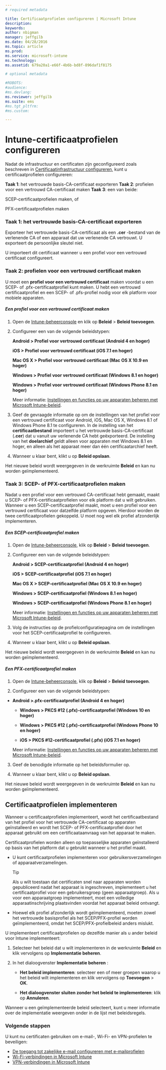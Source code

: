 ```yaml
---
# required metadata

title: Certificaatprofielen configureren | Microsoft Intune
description:
keywords:
author: nbigman
manager: jeffgilb
ms.date: 04/28/2016
ms.topic: article
ms.prod:
ms.service: microsoft-intune
ms.technology:
ms.assetid: 679a20a1-e66f-4b6b-bd8f-896daf1f8175

# optional metadata

#ROBOTS:
#audience:
#ms.devlang:
ms.reviewer: jeffgilb
ms.suite: ems
#ms.tgt_pltfrm:
#ms.custom:

---
```


# Intune-certificaatprofielen configureren
Nadat de infrastructuur en certificaten zijn geconfigureerd zoals beschreven in [Certificaatinfrastructuur configureren](configure-certificate-infrastructure.md), kunt u certificaatprofielen configureren:

**Taak 1**: het vertrouwde basis-CA-certificaat exporteren
**Taak 2**: profielen voor een vertrouwd CA-certificaat maken
**Taak 3**: een van beide:

SCEP-certificaatprofielen maken, of

PFX-certificaatprofielen maken

### Taak 1: het vertrouwde basis-CA-certificaat exporteren
Exporteer het vertrouwde basis-CA-certificaat als een **.cer** -bestand van de verlenende CA of een apparaat dat uw verlenende CA vertrouwt. U exporteert de persoonlijke sleutel niet.

U importeert dit certificaat wanneer u een profiel voor een vertrouwd certificaat configureert.

### Taak 2: profielen voor een vertrouwd certificaat maken
U moet een **profiel voor een vertrouwd certificaat** maken voordat u een SCEP- of .pfx-certificaatprofiel kunt maken. U hebt een vertrouwd certificaatprofiel en een SCEP- of .pfs-profiel nodig voor elk platform voor mobiele apparaten.

##### Een profiel voor een vertrouwd certificaat maken

1.  Open de [Intune-beheerconsole](https://manage.microsoft.com) en klik op **Beleid** &gt; **Beleid toevoegen**.

2.  Configureer een van de volgende beleidstypen:

    **Android &gt; Profiel voor vertrouwd certificaat (Android 4 en hoger)**

    **iOS &gt; Profiel voor vertrouwd certificaat (iOS 7.1 en hoger)**

    **Mac OS X &gt; Profiel voor vertrouwd certificaat (Mac OS X 10.9 en hoger)**

    **Windows &gt; Profiel voor vertrouwd certificaat (Windows 8.1 en hoger)**

    **Windows &gt; Profiel voor vertrouwd certificaat (Windows Phone 8.1 en hoger)**

    Meer informatie: [Instellingen en functies op uw apparaten beheren met Microsoft Intune-beleid](manage-settings-and-features-on-your-devices-with-microsoft-intune-policies.md).

3.  Geef de gevraagde informatie op om de instellingen van het profiel voor een vertrouwd certificaat voor Android, iOS, Mac OS X, Windows 8.1 of Windows Phone 8.1 te configureren. In de instelling van het **certificaatbestand** importeert u het vertrouwde basis-CA-certificaat (**.cer**) dat u vanuit uw verlenende CA hebt geëxporteerd. De instelling van het **doelarchief** geldt alleen voor apparaten met Windows 8.1 en hoger, en alleen als het apparaat meer dan één certificaatarchief heeft.


4.  Wanneer u klaar bent, klikt u op **Beleid opslaan**.

Het nieuwe beleid wordt weergegeven in de werkruimte **Beleid** en kan nu worden geïmplementeerd.

### Taak 3: SCEP- of PFX-certificaatprofielen maken
Nadat u een profiel voor een vertrouwd CA-certificaat hebt gemaakt, maakt u SCEP- of PFX-certificaatprofielen voor elk platform dat u wilt gebruiken. Wanneer u een SCEP-certificaatprofiel maakt, moet u een profiel voor een vertrouwd certificaat voor datzelfde platform opgeven. Hierdoor worden de twee certificaatprofielen gekoppeld. U moet nog wel elk profiel afzonderlijk implementeren.

##### Een SCEP-certificaatprofiel maken

1.  Open de [Intune-beheerconsole](https://manage.microsoft.com), klik op **Beleid** &gt; **Beleid toevoegen**.

2.  Configureer een van de volgende beleidstypen:

    **Android &gt; SCEP-certificaatprofiel (Android 4 en hoger)**

    **iOS &gt; SCEP-certificaatprofiel (iOS 7.1 en hoger)**

    **Mac OS X &gt; SCEP-certificaatprofiel (Mac OS X 10.9 en hoger)**

    **Windows &gt; SCEP-certificaatprofiel (Windows 8.1 en hoger)**

    **Windows &gt; SCEP-certificaatprofiel (Windows Phone 8.1 en hoger)**

    Meer informatie: [Instellingen en functies op uw apparaten beheren met Microsoft Intune-beleid](manage-settings-and-features-on-your-devices-with-microsoft-intune-policies.md).

3.  Volg de instructies op de profielconfiguratiepagina om de instellingen voor het SCEP-certificaatprofiel te configureren.

4.  Wanneer u klaar bent, klikt u op **Beleid opslaan**.

Het nieuwe beleid wordt weergegeven in de werkruimte **Beleid** en kan nu worden geïmplementeerd.

##### Een PFX-certificaatprofiel maken

1.  Open de [Intune-beheerconsole](https://manage.microsoft.com), klik op **Beleid** &gt; **Beleid toevoegen**.

2.  Configureer een van de volgende beleidstypen:



-   **Android &gt;.pfx-certificaatprofiel (Android 4 en hoger)**

    -   **Windows &gt; PKCS #12 (.pfx)-certificaatprofiel (Windows 10 en hoger)**

    -   **Windows &gt; PKCS #12 (.pfx)-certificaatprofiel (Windows Phone 10 en hoger)**

    -    **iOS > PKCS #12-certificaatprofiel (.pfx) (iOS 7.1 en hoger)**    

    Meer informatie: [Instellingen en functies op uw apparaten beheren met Microsoft Intune-beleid](manage-settings-and-features-on-your-devices-with-microsoft-intune-policies.md).

3.  Geef de benodigde informatie op het beleidsformulier op.

4.  Wanneer u klaar bent, klikt u op **Beleid opslaan**.

Het nieuwe beleid wordt weergegeven in de werkruimte **Beleid** en kan nu worden geïmplementeerd.

## Certificaatprofielen implementeren
Wanneer u certificaatprofielen implementeert, wordt het certificaatbestand van het profiel voor het vertrouwde CA-certificaat op apparaten geïnstalleerd en wordt het SCEP- of PFX-certificaatprofiel door het apparaat gebruikt om een certificaataanvraag van het apparaat te maken.

Certificaatprofielen worden alleen op toepasselijke apparaten geïnstalleerd op basis van het platform dat u gebruikt wanneer u het profiel maakt.

-   U kunt certificaatprofielen implementeren voor gebruikersverzamelingen of apparaatverzamelingen.

    > [!TIP]
    > Als u wilt toestaan dat certificaten snel naar apparaten worden gepubliceerd nadat het apparaat is ingeschreven, implementeert u het certificaatprofiel voor een gebruikersgroep (geen apparaatgroep). Als u voor een apparaatgroep implementeert, moet een volledige apparaatinschrijving plaatsvinden voordat het apparaat beleid ontvangt.

-   Hoewel elk profiel afzonderlijk wordt geïmplementeerd, moeten zowel het vertrouwde basisprofiel als het SCEP/PFX-profiel worden geïmplementeerd, omdat het SCEP/PFX-profielbeleid anders mislukt.

U implementeert certificaatprofielen op dezelfde manier als u ander beleid voor Intune implementeert:

1.  Selecteer het beleid dat u wilt implementeren in de werkruimte **Beleid** en klik vervolgens op **Implementatie beheren**.

2.  In het dialoogvenster **Implementatie beheren** :

    -   **Het beleid implementeren**: selecteer een of meer groepen waarop u het beleid wilt implementeren en klik vervolgens op **Toevoegen** &gt; **OK**.

    -   **Het dialoogvenster sluiten zonder het beleid te implementeren**: klik op **Annuleren**.

Wanneer u een geïmplementeerde beleid selecteert, kunt u meer informatie over de implementatie weergeven onder in de lijst met beleidsregels.
###  Volgende stappen

U kunt nu certificaten gebruiken om e-mail-, Wi-Fi- en VPN-profielen te beveiligen:

-  [De toegang tot zakelijke e-mail configureren met e-mailprofielen](configure-access-to-corporate-email-using-email-profiles-with-Microsoft-Intune.md)
-  [Wi-Fi-verbindingen in Microsoft Intune](wi-fi-connections-in-microsoft-intune.md)
-  [VPN-verbindingen in Microsoft Intune](vpn-connections-in-microsoft-intune.md)


<!--HONumber=May16_HO1-->


